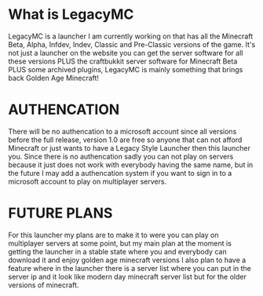 
# What is LegacyMC

LegacyMC is a launcher I am currently working on that has all the Minecraft
Beta, Alpha, Infdev, Indev, Classic and Pre-Classic versions of the game.
It's not just a launcher on the website you can get the server software for
all these versions PLUS the craftbukkit server software for Minecraft Beta
PLUS some archived plugins, LegacyMC is mainly something that brings back
Golden Age Minecraft!

# AUTHENCATION

There will be no authencation to a microsoft account since all versions
before the full release, version 1.0 are free so anyone that can not afford
Minecraft or just wants to have a Legacy Style Launcher then this launcher
you. Since there is no authencation sadly you can not play on servers because
it just does not work with everybody having the same name, but in the future I
may add a authencation system if you want to sign in to a microsoft account to
play on multiplayer servers.


# FUTURE PLANS

For this launcher my plans are to make it to were you can play on multiplayer
servers at some point, but my main plan at the moment is getting the launcher in
a stable state where you and everybody can download it and enjoy golden age minecraft
versions I also plan to have a feature where in the launcher there is a server list
where you can put in the server ip and it look like modern day minecraft server list
but for the older versions of minecraft.
